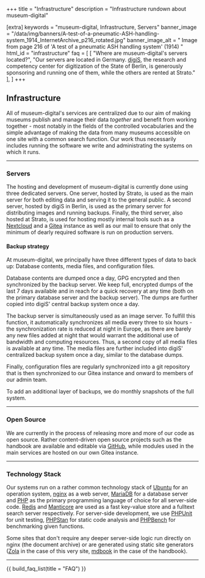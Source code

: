 +++
title = "Infrastructure"
description = "Infrastructure rundown about museum-digital"

[extra]
keywords = "museum-digital, Infrastructure, Servers"
banner_image = "/data/img/banners/A-test-of-a-pneumatic-ASH-handling-system_1914_InternetArchive_p216_rotated.jpg"
banner_image_alt = " Image from page 216 of 'A test of a pneumatic ASH handling system' (1914) "
html_id = "infrastructure"
faq = [
    [
        "Where are museum-digital's servers located?",
        "Our servers are located in Germany. [digiS](https://www.digis-berlin.de/), the research and competency center for digitization of the State of Berlin, is generously sponsoring and running one of them, while the others are rented at Strato."
    ],
]
+++

## Infrastructure

All of museum-digital's services are centralized due to our aim of making museums publish and manage their data _together_ and benefit from working together - most notably in the fields of the controlled vocabularies and the simple advantage of making the data from many museums accessible on one site with a common search function. Our work thus necessarily includes running the software we write and administrating the systems on which it runs.

----

### Servers

The hosting and development of museum-digital is currently done using three dedicated servers. One server, hosted by Strato, is used as the main server for both editing data and serving it to the general public. A second server, hosted by digiS in Berlin, is used as the primary server for distributing images and running backups. Finally, the third server, also hosted at Strato, is used for hosting mostly internal tools such as a [Nextcloud](https://nextcloud.com/) and a [Gitea](https://gitea.io/) instance as well as our mail to ensure that only the minimum of dearly required software is run on production servers.

#### Backup strategy

At museum-digital, we principally have three different types of data to back up: Database contents, media files, and configuration files.

Database contents are dumped once a day, GPG encrypted and then synchronized by the backup server. We keep full, encrypted dumps of the last 7 days available and in reach for a quick recovery at any time (both on the primary database server and the backup server). The dumps are further copied into digiS' central backup system once a day.

The backup server is simultaneously used as an image server. To fulfill this function, it automatically synchronizes all media every three to six hours - the synchronization rate is reduced at night in Europe, as there are barely any new files added at night that would warrant the additional use of bandwidth and computing resources. Thus, a second copy of all media files is available at any time. The media files are further included into digiS' centralized backup system once a day, similar to the database dumps.

Finally, configuration files are regularly synchronized into a git repository that is then synchronized to our Gitea instance and onward to members of our admin team.

To add an additional layer of backups, we do monthly snapshots of the full system.

----

### Open Source

We are currently in the process of releasing more and more of our code as open source. Rather content-driven open source projects such as the handbook are available and editable via [GitHub](https://github.com/museum-digital/), while modules used in the main services are hosted on our own Gitea instance.

----

### Technology Stack

Our systems run on a rather common technology stack of [Ubuntu](https://ubuntu.com/) for an operation system, [nginx](https://www.nginx.com/) as a web server, [MariaDB](https://mariadb.org/) for a database server and [PHP](https://www.php.net/) as the primary programming language of choice for all server-side code. [Redis](https://redis.io/) and [Manticore](https://manticoresearch.com/) are used as a fast key-value store and a fulltext search server respectively. For server-side development, we use [PHPUnit](https://phpunit.de/) for unit testing, [PHPStan](https://phpstan.org/) for static code analysis and [PHPBench](https://github.com/phpbench/phpbench) for benchmarking given functions.

Some sites that don't require any deeper server-side logic run directly on nginx (the document archive) or are generated using static site generators ([Zola](https://www.getzola.org/) in the case of this very site, [mdbook](https://github.com/rust-lang/mdBook) in the case of the handbook).

----

{{ build_faq_list(title = "FAQ") }}
